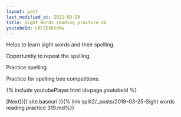 ```yaml
---
layout: post
last_modified_at: 2021-03-29
title: Sight Words reading practice 46
youtubeId: LKFZEXKtdXw
---
```

 
 
Helps to learn sight words and their spelling.

Opportunitiy to repeat the spelling. 

Practice spelling. 
 
Practice for spelling bee competitions. 
 
{% include youtubePlayer.html id=page.youtubeId %}
 
 

[Next]({{ site.baseurl }}{% link  split2/_posts/2019-03-25-Sight words reading practice 319.md%})
 
